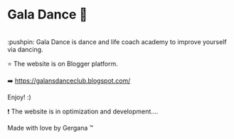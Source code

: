 # Gala Dance 💃
<br>
:pushpin: Gala Dance is dance and life coach academy to improve yourself via dancing.<br>

⭐ The website is on Blogger platform.<br>

:arrow_right: https://galansdanceclub.blogspot.com/ <br>

Enjoy! :) <br>

:exclamation: The website is in optimization and development.... <br>

Made with love by Gergana ™
